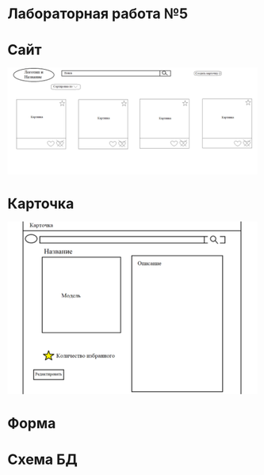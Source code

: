 # Лабораторная работа №5

# Сайт

![alt](https://github.com/KseniaKons/MnogoLab/blob/main/img/%D0%A1%D0%B0%D0%B9%D1%82.png)

# Карточка

![alt](https://github.com/KseniaKons/MnogoLab/blob/main/img/%D0%9A%D0%B0%D1%80%D1%82%D0%BE%D1%87%D0%BA%D0%B0.png)

# Форма

# Схема БД
